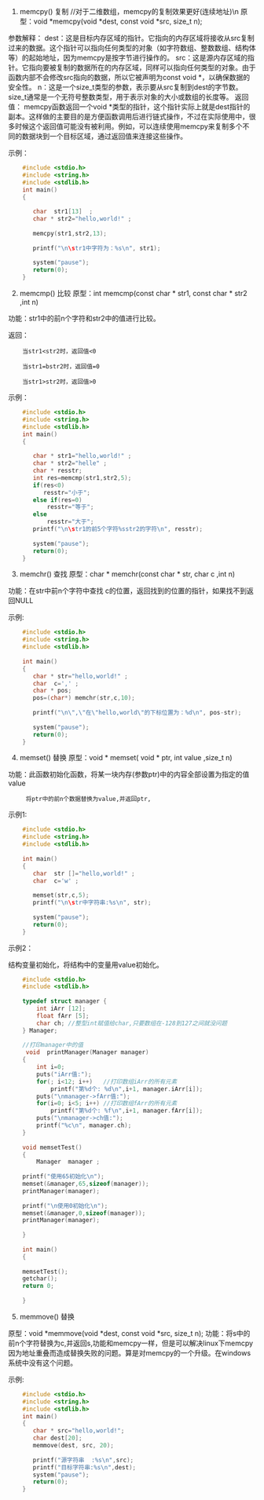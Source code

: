 1. memcpy() 复制 //对于二维数组，memcpy的复制效果更好(连续地址)\n
原型：void *memcpy(void *dest, const void *src, size_t n);

参数解释：
dest：这是目标内存区域的指针。它指向的内存区域将接收从src复制过来的数据。这个指针可以指向任何类型的对象（如字符数组、整数数组、结构体等）的起始地址，因为memcpy是按字节进行操作的。
src：这是源内存区域的指针。它指向要被复制的数据所在的内存区域，同样可以指向任何类型的对象。由于函数内部不会修改src指向的数据，所以它被声明为const void *，以确保数据的安全性。
n：这是一个size_t类型的参数，表示要从src复制到dest的字节数。size_t通常是一个无符号整数类型，用于表示对象的大小或数组的长度等。
返回值：
memcpy函数返回一个void *类型的指针，这个指针实际上就是dest指针的副本。这样做的主要目的是方便函数调用后进行链式操作，不过在实际使用中，很多时候这个返回值可能没有被利用。例如，可以连续使用memcpy来复制多个不同的数据块到一个目标区域，通过返回值来连接这些操作。

示例：
```c
	#include <stdio.h>
	#include <string.h>
	#include <stdlib.h>
	int main()
	{
		
	   char  str1[13]  ;
	   char * str2="hello,world!" ;
	  
	   memcpy(str1,str2,13);
		
	   printf("\n\str1中字符为：%s\n", str1);
	 
	   system("pause");
	   return(0);
	}
```
2. memcmp() 比较
原型：int  memcmp(const char * str1, const char * str2 ,int n)

功能：str1中的前n个字符和str2中的值进行比较。

返回：

        当str1<str2时，返回值<0

        当str1=bstr2时，返回值=0

        当str1>str2时，返回值>0

示例：
```c
	#include <stdio.h>
	#include <string.h>
	#include <stdlib.h>
	int main()
	{
		
	   char * str1="hello,world!" ;
	   char * str2="helle" ;
	   char * resstr;
	   int res=memcmp(str1,str2,5);
	   if(res<0)
		  resstr="小于";
	   else if(res=0)
		   resstr="等于";
	   else 
		   resstr="大于";
	   printf("\n\str1的前5个字符%sstr2的字符\n", resstr);
	 
	   system("pause");
	   return(0);
	}
```
3. memchr() 查找
原型：char * memchr(const char * str, char  c ,int n)

功能：在str中前n个字符中查找 c的位置，返回找到的位置的指针，如果找不到返回NULL

示例:
```c
	#include <stdio.h>
	#include <string.h>
	#include <stdlib.h>
	 
	int main()
	{
	   char * str="hello,world!" ;
	   char  c=',' ;
	   char * pos;
	   pos=(char*) memchr(str,c,10);
	  
	   printf("\n\",\"在\"hello,world\"的下标位置为：%d\n", pos-str);
	 
	   system("pause");
	   return(0);
	}
```
4. memset() 替换
原型：void * memset( void * ptr, int  value ,size_t n)

功能：此函数初始化函数，将某一块内存(参数ptr)中的内容全部设置为指定的值 value

         将ptr中的前n个数据替换为value,并返回ptr,

示例1:
```c
	#include <stdio.h>
	#include <string.h>
	#include <stdlib.h>
	 
	int main()
	{
	   char  str []="hello,world!" ;
	   char  c='w' ;
	 
	   memset(str,c,5);
	   printf("\n\str中字符串:%s\n", str);
	 
	   system("pause");
	   return(0);
	}
```
示例2：

结构变量初始化，将结构中的变量用value初始化。
```c
	#include <stdio.h>
	#include <stdlib.h>
	 
	typedef struct manager {
		int iArr [12];
		float fArr [5];
		char ch; //整型int赋值给char,只要数组在-128到127之间就没问题
	} Manager;
	 
	//打印manager中的值
	 void  printManager(Manager manager)
	{
		int i=0;
		puts("iArr值:");
		for(; i<12; i++)   //打印数组iArr的所有元素
			printf("第%d个: %d\n",i+1, manager.iArr[i]);
		puts("\nmanager->fArr值:");
		for(i=0; i<5; i++) //打印数组fArr的所有元素
			printf("第%d个: %f\n",i+1, manager.fArr[i]);
		puts("\nmanager->ch值:");
		printf("%c\n", manager.ch);
	}
	 
	void memsetTest()
	{
		Manager  manager ;
		
	printf("使用65初始化\n");
	memset(&manager,65,sizeof(manager));
	printManager(manager);
 
	printf("\n使用0初始化\n");
	memset(&manager,0,sizeof(manager));
	printManager(manager);
 
	}
	 
	int main()
	{
 
    memsetTest();
	getchar();
	return 0;
 
	}
```
5. memmove() 替换
   
原型：void *memmove(void *dest, const void *src, size_t n);
功能：将s中的前n个字符替换为c,并返回s,功能和memcpy一样，但是可以解决linux下memcpy因为地址重叠而造成替换失败的问题。算是对memcpy的一个升级。在windows系统中没有这个问题。

示例:
```c
	#include <stdio.h>
	#include <string.h>
	#include <stdlib.h>
	int main()
	{
	   char * src="hello,world!";
	   char dest[20];
	   memmove(dest, src, 20);
	  
	   printf("源字符串  :%s\n",src);
	   printf("目标字符串:%s\n",dest);
	   system("pause");
	   return(0);
	}
```
